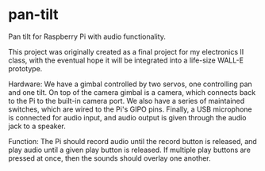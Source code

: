 # pan-tilt
Pan tilt for Raspberry Pi with audio functionality. 

This project was originally created as a final project for my electronics II class, with the eventual hope it will be integrated into a life-size WALL-E prototype.

Hardware: 
We have a gimbal controlled by two servos, one controlling pan and one tilt. On top of the camera gimbal is a camera, which connects back to the Pi to the built-in camera port. 
We also have a series of maintained switches, which are wired to the Pi's GIPO pins. Finally, a USB microphone is connected for audio input, and audio output is given through the audio jack to a speaker. 

Function:
The Pi should record audio until the record button is released, and play audio until a given play button is released. If multiple play buttons are pressed at once, then the sounds should overlay one another.
